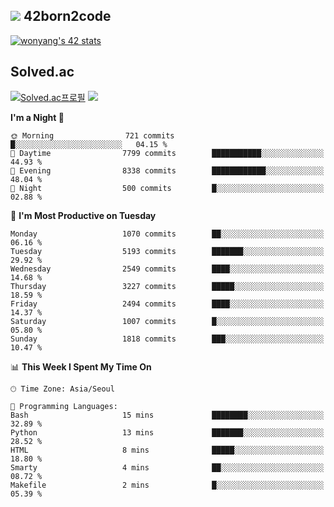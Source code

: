 
## <img src="https://img.shields.io/badge/-000000?style=flat&logo=42&logoColor=white"> 42born2code
<!--[![wonyang's 42 stats](https://badge42.vercel.app/api/v2/cl5nhe5b6007809kydha7ht42/stats?cursusId=21&coalitionId=88)](https://profile.intra.42.fr/users/wonyang)-->

[![wonyang's 42 stats](https://badge.mediaplus.ma/starryblue/wonyang?1337Badge=off&UM6P=off)](https://github.com/oakoudad/badge42)

## Solved.ac
[![Solved.ac프로필](http://mazassumnida.wtf/api/v2/generate_badge?boj=bennyws)](https://solved.ac/bennyws)
<a href="https://solved.ac/bennyws"><img src="http://mazandi.herokuapp.com/api?handle=bennyws&theme=cold"/></a>

<!--START_SECTION:waka-->
**I'm a Night 🦉** 

```text
🌞 Morning                721 commits         █░░░░░░░░░░░░░░░░░░░░░░░░   04.15 % 
🌆 Daytime                7799 commits        ███████████░░░░░░░░░░░░░░   44.93 % 
🌃 Evening                8338 commits        ████████████░░░░░░░░░░░░░   48.04 % 
🌙 Night                  500 commits         █░░░░░░░░░░░░░░░░░░░░░░░░   02.88 % 
```
📅 **I'm Most Productive on Tuesday** 

```text
Monday                   1070 commits        ██░░░░░░░░░░░░░░░░░░░░░░░   06.16 % 
Tuesday                  5193 commits        ███████░░░░░░░░░░░░░░░░░░   29.92 % 
Wednesday                2549 commits        ████░░░░░░░░░░░░░░░░░░░░░   14.68 % 
Thursday                 3227 commits        █████░░░░░░░░░░░░░░░░░░░░   18.59 % 
Friday                   2494 commits        ████░░░░░░░░░░░░░░░░░░░░░   14.37 % 
Saturday                 1007 commits        █░░░░░░░░░░░░░░░░░░░░░░░░   05.80 % 
Sunday                   1818 commits        ███░░░░░░░░░░░░░░░░░░░░░░   10.47 % 
```


📊 **This Week I Spent My Time On** 

```text
🕑︎ Time Zone: Asia/Seoul

💬 Programming Languages: 
Bash                     15 mins             ████████░░░░░░░░░░░░░░░░░   32.89 % 
Python                   13 mins             ███████░░░░░░░░░░░░░░░░░░   28.52 % 
HTML                     8 mins              █████░░░░░░░░░░░░░░░░░░░░   18.80 % 
Smarty                   4 mins              ██░░░░░░░░░░░░░░░░░░░░░░░   08.72 % 
Makefile                 2 mins              █░░░░░░░░░░░░░░░░░░░░░░░░   05.39 % 
```


<!--END_SECTION:waka-->

